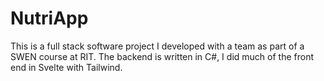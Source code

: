 # NutriApp

This is a full stack software project I developed with a team as part of a SWEN course at RIT. The backend is written in C#, I did much of the front end in Svelte with Tailwind.

